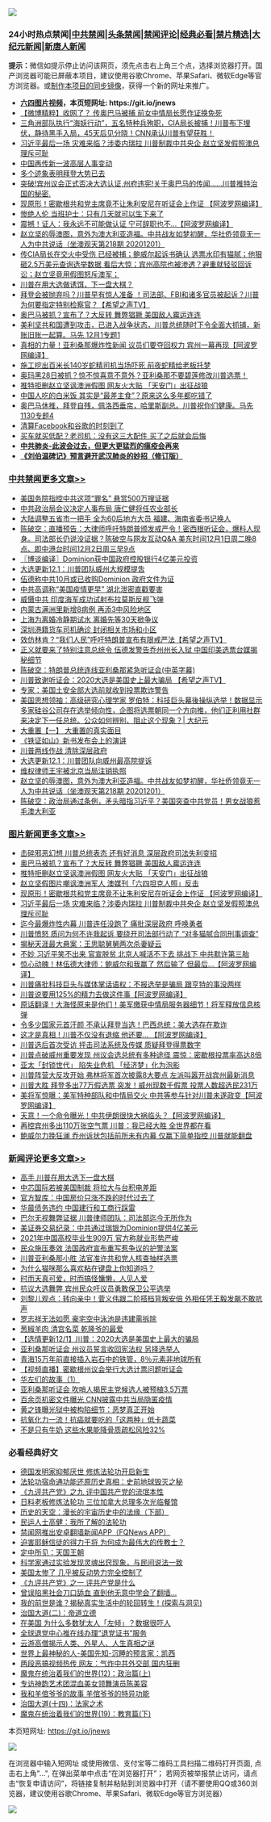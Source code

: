 ![](https://raw.githubusercontent.com/fqnews/bnews/master/64photo/fqnews-qr.jpg)

<div id="tt">
<h3>24小时热点禁闻|<a href="#%E4%B8%AD%E5%85%B1%E7%A6%81%E9%97%BB%E6%9B%B4%E5%A4%9A%E6%96%87%E7%AB%A0">中共禁闻</a>|<a href="#%E5%9B%BE%E7%89%87%E6%96%B0%E9%97%BB%E6%9B%B4%E5%A4%9A%E6%96%87%E7%AB%A0">头条禁闻</a>|<a href="#%E6%96%B0%E9%97%BB%E8%AF%84%E8%AE%BA%E6%9B%B4%E5%A4%9A%E6%96%87%E7%AB%A0">禁闻评论|<a href="#%E5%BF%85%E7%9C%8B%E7%BB%8F%E5%85%B8%E5%A5%BD%E6%96%87">经典必看|<a href="/video.md#%E7%A6%81%E7%89%87%E7%B2%BE%E9%80%89">禁片精选</a>|<a href="https://github.com/fqnews/djy/blob/master/gb/nf1351518.md#1">大纪元新闻</a>|<a href="https://github.com/fqnews/ntdtv/blob/master/gb/prog204.md#1">新唐人新闻</a></h3>
<div><b>提示：</b>微信如提示停止访问该网页，须先点击右上角三个点，选择浏览器打开。国产浏览器可能已屏蔽本项目，建议使用谷歌Chrome、苹果Safari、微软Edge等官方浏览器。或<a href="https://github.com/fqnews/bnews/blob/master/%E5%88%B6%E4%BD%9Cgit%E7%A6%81%E9%97%BB%E9%95%9C%E5%83%8F.md">制作本项目的同步镜像</a>，获得一个新的网址来推广。</div>
<ul>
<li><b><a href="http://d1.bdrive.tk/64.mp4" target="_blank">六四图片视频</a>，本页短网址: https://git.io/jnews</b></li>
<li><a href="/comments/20201201/1440047.md">【微博精粹】收网了？ 传奥巴马被捕 前女中情局长愿作证换免死</a></li>
<li><a href="/bannedvideo/20201201/1439943.md">三角洲部队执行“海妖行动”，五名特种兵殉职，CIA局长被捕！川普布下埋伏，静待黑手入局，45天后见分晓！CNN承认川普有望获胜！</a></li>
<li><a href="/topimagenews/20201201/1440232.md">习近平最后一场 灾难来临？涉委内瑞拉 川普制裁中共央企 赵立坚发假照澳总理斥可耻</a></li>
<li><a href="/headline/20201201/1440213.md">中国再传新一波高层人事变动</a></li>
<li><a href="/comments/20201201/1439928.md">多个迹象表明拜登大势已去</a></li>
<li><a href="/bannedvideo/20201201/1440250.md">突破!宾州议会正式否决大选认证,州府违宪!关于奥巴马的传闻……川普推特治国的秘密.</a></li>
<li><a href="/topimagenews/20201201/1440268.md">现原形！密歇根共和党主席竟不让朱利安尼在听证会上作证 【阿波罗网编译】</a></li>
<li><a href="/cbnews/20201201/1440137.md">惨绝人伦 当班护士：只有几天就可以生下来了</a></li>
<li><a href="/cnnews/20201201/1440032.md">震撼！证人：我永远不可能做认证 宁可辞职也不…【阿波罗网编译】</a></li>
<li><a href="/cbnews/20201201/1440257.md">赵立坚的辱澳图，意外为澳大利亚造福。中共战友如梦初醒，华社侨领竟无一人为中共说话（坐澳观天第218期 20201201）</a></li>
<li><a href="/bannedvideo/20201201/1440244.md">传CIA局长在交火中受伤 已经被捕；鲍威尔起诉书确认 选票水印有猫腻；他狠砸2.5万美元查询选举数据 看后大惊；宾州高院也被渗透？避重就轻驳回诉讼；赵立坚竟用假图怒斥澳军；</a></li>
<li><a href="/cbnews/20201201/1439909.md">川普在用大选做诱饵，下一盘大棋？</a></li>
<li><a href="/cbnews/20201201/1440089.md">拜登会被抛弃吗？川普早有惊人准备 ！司法部、FBI和诸多官员被起诉？川普为何要指定特别检察官？【希望之声TV】</a></li>
<li><a href="/topimagenews/20201202/1440425.md">奥巴马被抓？宣布了？大反转 舞弊猖獗 美国敌人霉运连连</a></li>
<li><a href="/bannedvideo/20201201/1440340.md">美利坚共和国遭到攻击，已进入战争状态，川普总统随时下令全面大抓铺，新账旧账一起算。马先  12月1专题1</a></li>
<li><a href="/cnnews/20201201/1440152.md">真相的力量！亚利桑那爆炸性新闻 议员们要夺回权力 宾州一幕再现【阿波罗网编译】</a></li>
<li><a href="/funmedia/20201201/1440043.md">施工挖出百米长140岁蛇精司机当场吓死 前夜蛇精给老板托梦</a></li>
<li><a href="/bannedvideo/20201201/1440236.md">奥玛黑28日被抓？惊不惊喜意不意外？亚利桑那不要碧莲修改川普选票！</a></li>
<li><a href="/topimagenews/20201202/1440424.md">推特拒删赵立坚讽澳洲假图 网友火大贴 「天安门」出征战狼</a></li>
<li><a href="/health/20201201/1439883.md">中国人吃的白米饭 其实是“最差主食”？原来这么多年都吃错了</a></li>
<li><a href="/bannedvideo/20201201/1440052.md">奥巴马休推，拜登自残，佩洛西垂帘，哈里斯副总。川普祝你们健康。马先 1130专题4</a></li>
<li><a href="/cnnews/20201201/1440223.md">清算Facebook和谷歌的时刻到了</a></li>
<li><a href="/lifebaike/20201201/1440160.md">买车就买低配？老司机：没有这三大配件 买了之后就会后悔</a></li>
<li><b><a href="/comments/20200211/1275071.md" target="_blank">中共肺炎-此波会过去，但更大更猛烈的瘟疫会再来</a></b></li>
<li><b><a href="/comments/20200207/1272816.md" target="_blank">《刘伯温碑记》预言避开武汉肺炎的妙招（修订版）</a></b></li>
</ul>
</div>

<div class="catlist">
<h3><a href="/cbnews/" target="_blank">中共禁闻</a><span><a href="/cbnews/" target="_blank" rel="nofollow">更多文章>></a></span></h3>
<ul>
<li><a href="/cbnews/20201202/1440528.md" target="_blank">美国务院指控中共这项“罪名” 悬赏500万搜证据</a></li>
<li><a href="/cbnews/20201202/1440527.md" target="_blank">中共政治局会议决定人事布局 唐仁健将任农业部长</a></li>
<li><a href="/cbnews/20201202/1440526.md" target="_blank">大陆调整五省市一把手 全为60后地方大员 福建、海南省委书记换人</a></li>
<li><a href="/cbnews/20201202/1440509.md" target="_blank">陈破空：直播预告：大律师呼吁特朗普颁发戒严令！密西根听证会，爆料人现身。司法部长仍说没证据？陈破空与网友互动Q&amp;A 美东时间12月1日周二晚8点、即中港台时间12月2日周三早9点</a></li>
<li><a href="/cbnews/20201202/1440504.md" target="_blank">〖博谈编译〗Dominion获中国政府控股银行4亿美元投资</a></li>
<li><a href="/cbnews/20201202/1440503.md" target="_blank">大选更新12.1：川普团队威州大规模提吿</a></li>
<li><a href="/cbnews/20201202/1440497.md" target="_blank">伍德称中共10月或已收购Dominion 政府文件为证</a></li>
<li><a href="/cbnews/20201202/1440496.md" target="_blank">中共高调称“美国疫情更早” 湖北泄密直戳要害</a></li>
<li><a href="/cbnews/20201202/1440495.md" target="_blank">威慑中共 印度海军成功试射布拉莫斯反舰飞弹</a></li>
<li><a href="/cbnews/20201202/1440494.md" target="_blank">内蒙古满洲里新增8病例 再添3中风险地区</a></li>
<li><a href="/cbnews/20201202/1440493.md" target="_blank">上海为离婚冷静期试水 离婚先等30天掀争议</a></li>
<li><a href="/cbnews/20201202/1440492.md" target="_blank">深圳港籍货车司机确诊 封闭相关市场和小区</a></li>
<li><a href="/cbnews/20201202/1440488.md" target="_blank">效仿林肯？“我们人民”呼吁特朗普宣布有限戒严法【希望之声TV】</a></li>
<li><a href="/cbnews/20201202/1440469.md" target="_blank">正义就要来了特别注意总统令 伍德发警告乔州州长入狱 中国印美选票台媒揭秘细节</a></li>
<li><a href="/cbnews/20201202/1440438.md" target="_blank">陈破空：特朗普总统连线亚利桑那紧急听证会(中英字幕)</a></li>
<li><a href="/cbnews/20201202/1440399.md" target="_blank">川普致谢听证会：2020大选是美国史上最大骗局 【希望之声TV】</a></li>
<li><a href="/cbnews/20201202/1440397.md" target="_blank">专家：美国土安全部大选前就收到投票欺诈警告</a></li>
<li><a href="/cbnews/20201202/1440373.md" target="_blank">美国思想领袖：高级研究心理学家 罗伯特：科技巨头幕後操纵选举！数据显示多家硅谷公司存在选举倾向性，企图将选票朝同一个方向推，他们正利用社群来决定下一任总统。公众如何辨别、阻止这个现象？| 大纪元</a></li>
<li><a href="/cbnews/20201201/1440338.md" target="_blank">大重置【一】  大重置的真实面目</a></li>
<li><a href="/cbnews/20201201/1440325.md" target="_blank">《铁证如山》新书发布会上的演讲</a></li>
<li><a href="/cbnews/20201201/1440334.md" target="_blank">川普两线作战 清除深层政府</a></li>
<li><a href="/cbnews/20201201/1440272.md" target="_blank">大选更新12.1：川普团队向威州最高院提诉</a></li>
<li><a href="/cbnews/20201201/1440263.md" target="_blank">维权律师王宇被北京当局注销执照</a></li>
<li><a href="/cbnews/20201201/1440257.md" target="_blank">赵立坚的辱澳图，意外为澳大利亚造福。中共战友如梦初醒，华社侨领竟无一人为中共说话（坐澳观天第218期 20201201）</a></li>
<li><a href="/cbnews/20201201/1440252.md" target="_blank">陈破空：政治局通过条例，矛头暗指习近平？美国突查中共党员！男女战狼惹毛澳大利亚</a></li>

</ul>
</div>
<div class="catlist">
<h3><a href="/topimagenews/" target="_blank">图片新闻</a><span><a href="/topimagenews/" target="_blank" rel="nofollow">更多文章>></a></span></h3>
<ul>
<li><a href="/topimagenews/20201202/1440468.md" target="_blank">击碎邪恶幻想 川普总统表态 还有好消息 深层政府司法失利变招</a></li>
<li><a href="/topimagenews/20201202/1440425.md" target="_blank">奥巴马被抓？宣布了？大反转 舞弊猖獗 美国敌人霉运连连</a></li>
<li><a href="/topimagenews/20201202/1440424.md" target="_blank">推特拒删赵立坚讽澳洲假图 网友火大贴 「天安门」出征战狼</a></li>
<li><a href="/topimagenews/20201202/1440414.md" target="_blank">赵立坚假图片嘲讽澳洲军人 澳媒刊「六四坦克人照」反击</a></li>
<li><a href="/topimagenews/20201201/1440268.md" target="_blank">现原形！密歇根共和党主席竟不让朱利安尼在听证会上作证 【阿波罗网编译】</a></li>
<li><a href="/topimagenews/20201201/1440232.md" target="_blank">习近平最后一场 灾难来临？涉委内瑞拉 川普制裁中共央企 赵立坚发假照澳总理斥可耻</a></li>
<li><a href="/topimagenews/20201201/1439781.md" target="_blank">迄今最爆炸性内幕 川普连任没跑了 痛批深层政府 呼唤勇者</a></li>
<li><a href="/topimagenews/20201201/1439743.md" target="_blank">川普愤怒 质问为何不许我起诉 要绕开司法部行动了 “对多猫腻合同刑事调查”</a></li>
<li><a href="/topimagenews/20201201/1439730.md" target="_blank">揭秘天涯最大悬案：王思聪舅舅两次杀妻疑云</a></li>
<li><a href="/topimagenews/20201130/1439615.md" target="_blank">不妙 习近平笑不出来 官宣脱贫 北京人喊活不下去 挑战下 中共默许第三胎</a></li>
<li><a href="/topimagenews/20201130/1439556.md" target="_blank">惊心动魄！林伍德大律师：鲍威尔和我赢了 然后输了 但最后&#8230;【阿波罗网编译】</a></li>
<li><a href="/topimagenews/20201130/1439512.md" target="_blank">川普痛批科技巨头与媒体掌话语权：不报选举是骗局 跟亨特的事没两样</a></li>
<li><a href="/topimagenews/20201130/1439486.md" target="_blank">川普说要用125%的精力去做这件事【阿波罗网编译】</a></li>
<li><a href="/comments/20201130/1439481.md" target="_blank">原话翻译！大海怪原来是他们！美军缴获中情局服务器细节！将军释放信息核弹</a></li>
<li><a href="/topimagenews/20201130/1439454.md" target="_blank">令多少国家元首汗颜 不承认拜登当选！巴西总统：美大选存在欺诈</a></li>
<li><a href="/topimagenews/20201130/1439362.md" target="_blank">这才是真相！川普不仅没有退缩 他还要… 【阿波罗网编译】</a></li>
<li><a href="/topimagenews/20201130/1439300.md" target="_blank">川普选后首次受访 抨击司法系统及传媒 质疑拜登得票数字</a></li>
<li><a href="/topimagenews/20201130/1439290.md" target="_blank">川普点破威州重要发现 州议会选总统有多种途径 震惊：密歇根投票率高达8倍</a></li>
<li><a href="/topimagenews/20201130/1439271.md" target="_blank">亚太「封锁世代」 陷失业危机 「经济梦」化为泡影</a></li>
<li><a href="/topimagenews/20201130/1439243.md" target="_blank">川普阵营大反攻开始 弗林将军首次披露8大要点 左派叫嚣开战宾州最新消息</a></li>
<li><a href="/topimagenews/20201129/1439209.md" target="_blank">川普大胜 拜登多出77万假选票 突发！威州现数千假票 投票人数超选民231万</a></li>
<li><a href="/topimagenews/20201129/1439098.md" target="_blank">美将军惊曝：美军特种部队和中情局交火 中共等参与针对川普未遂政变【阿波罗网编译】</a></li>
<li><a href="/topimagenews/20201129/1439062.md" target="_blank">天意！一个命令曝光！中共伊朗很快大祸临头？【阿波罗网编译】</a></li>
<li><a href="/topimagenews/20201129/1438889.md" target="_blank">再控宾州多出110万张空气票 川普：我已经大胜 全世界都在看</a></li>
<li><a href="/topimagenews/20201129/1438851.md" target="_blank">鲍威尔力挽狂澜 乔州诉状包括前所未有内幕 仅赢下简单指控 川普就能翻盘</a></li>

</ul>
</div>
<div class="catlist">
<h3><a href="/comments/" target="_blank">新闻评论</a><span><a href="/comments/" target="_blank" rel="nofollow">更多文章>></a></span></h3>
<ul>
<li><a href="/comments/20201202/1440517.md" target="_blank">高手 川普在用大选下一盘大棋</a></li>
<li><a href="/comments/20201202/1440501.md" target="_blank">中芯国际若被美国制裁 将拉大与台积电差距</a></li>
<li><a href="/comments/20201202/1440500.md" target="_blank">官方智库：中国房价只涨不跌的时代过去了</a></li>
<li><a href="/comments/20201202/1440486.md" target="_blank">华晨债务违约 中国建行和工商行踩雷</a></li>
<li><a href="/comments/20201202/1440485.md" target="_blank">巴尔无视舞弊证据 川普律师团队：司法部迄今无所作为</a></li>
<li><a href="/comments/20201202/1440484.md" target="_blank">美证券交易纪录：中共通过瑞银为Dominion提供4亿美元</a></li>
<li><a href="/comments/20201202/1440483.md" target="_blank">2021年中国高校毕业生909万 官方称就业形势严峻</a></li>
<li><a href="/comments/20201202/1440482.md" target="_blank">民众施压奏效 法国政府宣布重写惹争议的护警法案</a></li>
<li><a href="/comments/20201202/1440464.md" target="_blank">川普亚利桑那小胜 法官准许共和党人核查抽样选票</a></li>
<li><a href="/comments/20201202/1440454.md" target="_blank">为什么猫咪那么喜欢粘在键盘上你知道吗？</a></li>
<li><a href="/comments/20201202/1440452.md" target="_blank">时而天真可爱，时而搞怪慵懒，人见人爱</a></li>
<li><a href="/comments/20201202/1440444.md" target="_blank">抗议大选舞弊 宾州民众吁议员勇敢保卫公平选举</a></li>
<li><a href="/comments/20201202/1440440.md" target="_blank">刘黎儿观点：转向亲中！菅义伟跟二阶搭档背叛安倍 外相任凭王毅发飙不敢吭声</a></li>
<li><a href="/comments/20201202/1440429.md" target="_blank">罗志祥无法如愿 豪宅空中泳池是违建需拆除</a></li>
<li><a href="/comments/20201202/1440428.md" target="_blank">葱椒羊肉 清宫名菜 乾隆爷的最爱</a></li>
<li><a href="/comments/20201202/1440396.md" target="_blank">【选情更新12/1】川普：2020大选是美国史上最大的骗局</a></li>
<li><a href="/comments/20201202/1440385.md" target="_blank">亚利桑那听证会 州议员誓言收回宪法权 另择选举人</a></li>
<li><a href="/comments/20201202/1440384.md" target="_blank">青海15万年前直接插入岩石中的铁管，8％元素非地球所有</a></li>
<li><a href="/comments/20201201/1440355.md" target="_blank">【视频直播】密歇根州议会举行大选计票问题听证会</a></li>
<li><a href="/comments/20201201/1440248.md" target="_blank">华左们的故事（1）</a></li>
<li><a href="/comments/20201201/1440330.md" target="_blank">亚利桑那听证会 吹哨人揭民主党候选人被预植3.5万票</a></li>
<li><a href="/comments/20201201/1440258.md" target="_blank">百余页机密文件曝光 CNN披露中共当局隐匿疫情</a></li>
<li><a href="/comments/20201201/1440239.md" target="_blank">黄之锋曝光狱中被构陷细节：恶梦真正开始</a></li>
<li><a href="/comments/20201201/1440227.md" target="_blank">抗氧化力一流！抗癌就要吃的「这两种」低卡蔬菜</a></li>
<li><a href="/comments/20201201/1440226.md" target="_blank">不是只有牛奶 这些水果能降骨质疏松风险32%</a></li>

</ul>
</div>

<div class="catlist">
<h3>必看经典好文</h3>
<ul>
<li><a href="/comments/20200722/1364497.md" target="_blank">德国发明家抑郁厌世 修炼法轮功开启新生</a></li>
<li><a href="/tculture/20121025/73069.md" target="_blank">法轮功宿命通功能还原历史真相：史前地球毁灭之秘</a></li>
<li><a href="/bookonline/20131116/201045.md" target="_blank">《九评共产党》之九 评中国共产党的流氓本性</a></li>
<li><a href="/comments/20200531/1337359.md" target="_blank">日料老板修炼法轮功 三位加拿大总理多次光临餐馆</a></li>
<li><a href="/tculture/20121025/73066.md" target="_blank">历史的天空：漫长的宇宙历史中的法缘（下部）</a></li>
<li><a href="/ccpdope/20200729/1369047.md" target="_blank">民运人士高健：我所了解的法轮功</a></li>
<li><a href="/comments/20200503/1322531.md" target="_blank">禁闻网推出安卓翻墙新闻APP（FQNews APP）</a></li>
<li><a href="/comments/20200622/1346846.md" target="_blank">迫害耶稣信徒的得力干将  为何成为最伟大的传教士？</a></li>
<li><a href="/tculture/xiulian/20151111/470021.md" target="_blank">定中所见：天国王朝</a></li>
<li><a href="/comments/20200921/1400587.md" target="_blank">科学家通过实验发现灵魂出窍现象，与民间说法一致</a></li>
<li><a href="/comments/20200624/1349702.md" target="_blank">美国太惨了 几乎被反动势力完全控制了</a></li>
<li><a href="/bookonline/20131116/201056.md" target="_blank">《九评共产党》之一 评共产党是什么</a></li>
<li><a href="/topimagenews/20200928/1404412.md" target="_blank">曾误陷黑社会刀口舔血 直到他无意中学会了翻墙&#8230;</a></li>
<li><a href="/comments/20200715/1359453.md" target="_blank">我的前世是谁？揭秘真实生活中的轮回转生！(探索与洞见)</a></li>
<li><a href="/cbnews/20180308/911611.md" target="_blank">治国大道(二)：帝道立德</a></li>
<li><a href="/comments/20200427/1319933.md" target="_blank">在美国 为什么多数犹太人「左倾」？数据很吓人</a></li>
<li><a href="/cbnews/20200819/1382346.md" target="_blank">全球退党中心推在线办理“退党证书”服务</a></li>
<li><a href="/comments/20200919/82684.md" target="_blank">云游高僧揭示人类、外星人、人生真相之谜</a></li>
<li><a href="/comments/20200605/783244.md" target="_blank">世界上最神秘的人-美国先知-沉睡的预言家：凯西</a></li>
<li><a href="/cbnews/20200703/1355059.md" target="_blank">两段恶搞视频热传 网友：气炸中共外交部 国内狂删</a></li>
<li><a href="/topimagenews/20180601/951286.md" target="_blank">魔鬼在统治着我们的世界(12)：政治篇(上)</a></li>
<li><a href="/topimagenews/20180404/923380.md" target="_blank">专访神韵艺术团混血美女领舞演员陈美容</a></li>
<li><a href="/tculture/20200917/1398046.md" target="_blank">我和羊倌爷爷的故事 羊倌爷爷的特异功能</a></li>
<li><a href="/cbnews/20180320/916962.md" target="_blank">治国大道(十四)：法家之术</a></li>
<li><a href="/comments/20180716/972458.md" target="_blank">魔鬼在统治着我们的世界(19)：教育篇(下)</a></li>

</ul>
</div>

本页短网址: https://git.io/jnews

![](https://raw.githubusercontent.com/fqnews/bnews/master/64photo/fqnews-qr.jpg)

在浏览器中输入短网址 或使用微信、支付宝等二维码工具扫描二维码打开页面, 点击右上角"...", 在弹出菜单中点击“在浏览器打开”； 若网页被举报禁止访问，请点击“恢复申请访问”，将链接复制并粘贴到浏览器中打开（请不要使用QQ或360浏览器，建议使用谷歌Chrome、苹果Safari、微软Edge等官方浏览器）

![](https://raw.githubusercontent.com/fqnews/bnews/master/64photo/wx.jpg)